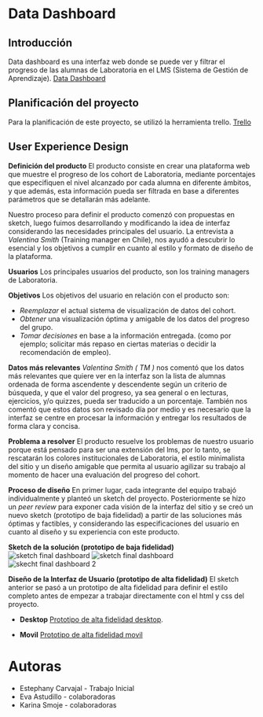 # Data Dashboard
 
## Introducción
Data dashboard es una interfaz web donde se puede ver y filtrar el progreso de las alumnas de Laboratoria en el LMS (Sistema de Gestión de Aprendizaje). 
 [Data Dashboard](https://estephanyc.github.io/scl-2018-05-bc-core-pm-datadashboard/src/)

## Planificación del proyecto
Para la planificación de este proyecto, se utilizó la herramienta trello.
[Trello](https://trello.com/b/tVkuxrLr/data-dashboard)


## User Experience Design
**Definición del producto**
 El producto consiste en crear una plataforma web que muestre el progreso de los cohort de Laboratoria, mediante porcentajes que especifiquen el nivel alcanzado por cada alumna en diferente ámbitos, y que además, esta información pueda ser filtrada en base a diferentes parámetros que se detallarán más adelante.

Nuestro proceso para definir el producto comenzó con propuestas en sketch, luego fuimos desarrollando y modificando la idea de interfaz considerando las necesidades principales del usuario. La entrevista a *Valentina Smith* (Training manager en Chile), nos ayudó a descubrir lo esencial y los objetivos a cumplir en cuanto al estilo y formato de diseño de la plataforma.

  **Usuarios**
Los principales usuarios del producto, son los training managers de Laboratoria.
 
**Objetivos**
Los objetivos del usuario en relación con el producto son: 
* *Reemplazar* el actual sistema de visualización de datos del cohort.
* *Obtener* una visualización óptima y amigable de los datos del progreso del grupo.
* *Tomar decisiones* en base a la información entregada. (como por ejemplo; solicitar más repaso en ciertas materias o decidir la recomendación de empleo).

**Datos más relevantes**
*Valentina Smith ( TM )* nos comentó que los datos más relevantes que quiere ver en la interfaz son la lista de alumnas ordenada de forma ascendente y descendente según un criterio de búsqueda, y que el valor del progreso, ya sea general o en lecturas, ejercicios, y/o quizzes, pueda ser traducido a un porcentaje. También nos comentó que estos datos son revisado día por medio y es necesario que la interfaz se centre en procesar la información y entregar los resultados de forma clara y concisa.

**Problema a resolver**
El producto resuelve los problemas de nuestro usuario porque está pensado para ser una extensión del lms, por lo tanto, se rescatarán los colores institucionales de Laboratoria, el estilo minimalista del sitio y un diseño amigable que permita al usuario agilizar su trabajo al momento de hacer una evaluación del progreso del cohort.

**Proceso de diseño**
En primer lugar, cada integrante del equipo trabajó individualmente y planteó un sketch del proyecto. Posteriormente se hizo un *peer review* para exponer cada visión de la interfaz del sitio y se creó un nuevo sketch (prototipo de baja fidelidad) a partir de las soluciones más óptimas y factibles, y considerando las especificaciones del usuario en cuanto al diseño y su experiencia con este producto.

**Sketch de la solución (prototipo de baja fidelidad)**
![sketch final dashboard](https://user-images.githubusercontent.com/39053734/41178829-dd342274-6b3e-11e8-96de-82289f03ac70.jpg)
![sketch final dashboard](https://user-images.githubusercontent.com/39053734/41178829-dd342274-6b3e-11e8-96de-82289f03ac70.jpg)
![skecht final dashboard 2](https://user-images.githubusercontent.com/39053734/41180840-06b09446-6b46-11e8-803b-04f61a660b5a.jpg)
 
**Diseño de la Interfaz de Usuario (prototipo de alta fidelidad)**
 El sketch anterior se pasó a un prototipo de alta fidelidad para definir el estilo completo antes de empezar a trabajar directamente con el html y css del proyecto.
> 
- **Desktop** [Prototipo de alta fidelidad desktop](https://www.figma.com/file/YmabpXXPzkEybU2GKnmokm65/Data).

- **Movil** [Prototipo de alta fidelidad movil](https://www.figma.com/file/Bfgp5x9Cak2Fjwd3brofLACU/PROYECTO-DASHBOARD)

# Autoras
- Estephany Carvajal - Trabajo Inicial
- Eva Astudillo - colaboradoras
- Karina Smoje - colaboradoras